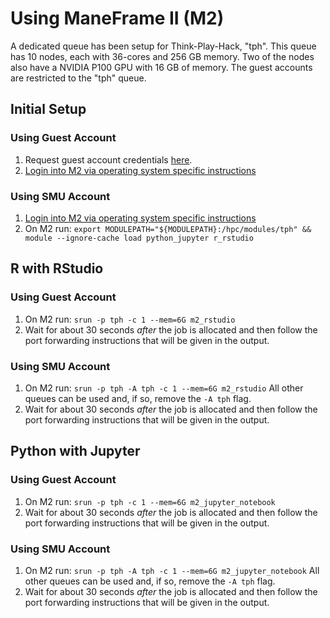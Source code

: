 # Using ManeFrame II (M2)

A dedicated queue has been setup for Think-Play-Hack, "tph". This queue has 10 nodes, each with 36-cores and 256 GB memory. Two of the nodes also have a NVIDIA P100 GPU with 16 GB of memory. The guest accounts are restricted to the "tph" queue.

## Initial Setup

### Using Guest Account

1. Request guest account credentials [here](https://smu.az1.qualtrics.com/jfe/form/SV_2i6o7BztWg52rK5).
2. [Login into M2 via operating system specific instructions](http://faculty.smu.edu/csc/documentation/access.html)

### Using SMU Account

1. [Login into M2 via operating system specific instructions](http://faculty.smu.edu/csc/documentation/access.html)
2. On M2 run: `export MODULEPATH="${MODULEPATH}:/hpc/modules/tph" && module --ignore-cache load python_jupyter r_rstudio`

## R with RStudio

### Using Guest Account

1. On M2 run: `srun -p tph -c 1 --mem=6G m2_rstudio`
2. Wait for about 30 seconds *after* the job is allocated and then follow the port forwarding instructions that will be given in the output.

### Using SMU Account

1. On M2 run: `srun -p tph -A tph -c 1 --mem=6G m2_rstudio` All other queues can be used and, if so, remove the `-A tph` flag.
2. Wait for about 30 seconds *after* the job is allocated and then follow the port forwarding instructions that will be given in the output.

## Python with Jupyter

### Using Guest Account

1. On M2 run: `srun -p tph -c 1 --mem=6G m2_jupyter_notebook`
2. Wait for about 30 seconds *after* the job is allocated and then follow the port forwarding instructions that will be given in the output.

### Using SMU Account

1. On M2 run: `srun -p tph -A tph -c 1 --mem=6G m2_jupyter_notebook` All other queues can be used and, if so, remove the `-A tph` flag.
2. Wait for about 30 seconds *after* the job is allocated and then follow the port forwarding instructions that will be given in the output.

